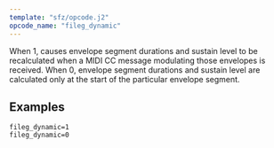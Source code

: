 ```yaml
---
template: "sfz/opcode.j2"
opcode_name: "fileg_dynamic"
---
```

When 1, causes envelope segment durations and sustain level to be recalculated when a MIDI CC message modulating those envelopes is received. When 0, envelope segment durations and sustain level are calculated only at the start of the particular envelope segment.

## Examples

```sfz
fileg_dynamic=1
fileg_dynamic=0
```
